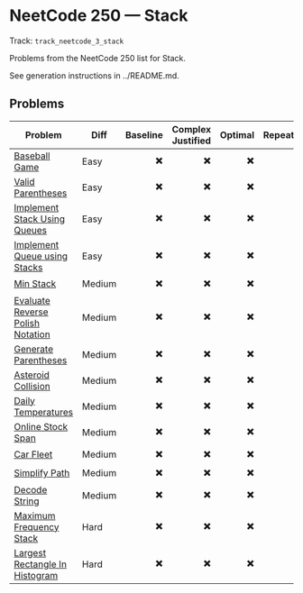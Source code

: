 # NeetCode 250 — Stack

Track: `track_neetcode_3_stack`

Problems from the NeetCode 250 list for Stack.

See generation instructions in ../README.md.

## Problems

| Problem | Diff | Baseline | Complex Justified | Optimal | Repeats | Min Time | Conf | Clarified | Communicated | Stated | Edge Tests | Clean Impl | Mistakes |
|---|---|---:|---:|---:|---:|---:|---:|---:|---:|---:|---:|---:|---|
| [Baseball Game](../problems/0682-baseball-game/readme.md) | Easy | ✖️ | ✖️ | ✖️ |  | 0 | 1 | ✖️ | ✖️ | ✖️ | ✖️ | ✖️ |  |
| [Valid Parentheses](../problems/0020-valid-parentheses/readme.md) | Easy | ✖️ | ✖️ | ✖️ |  | 0 | 1 | ✖️ | ✖️ | ✖️ | ✖️ | ✖️ |  |
| [Implement Stack Using Queues](../problems/0225-implement-stack-using-queues/readme.md) | Easy | ✖️ | ✖️ | ✖️ |  | 0 | 1 | ✖️ | ✖️ | ✖️ | ✖️ | ✖️ |  |
| [Implement Queue using Stacks](../problems/0232-implement-queue-using-stacks/readme.md) | Easy | ✖️ | ✖️ | ✖️ |  | 0 | 1 | ✖️ | ✖️ | ✖️ | ✖️ | ✖️ |  |
| [Min Stack](../problems/0155-min-stack/readme.md) | Medium | ✖️ | ✖️ | ✖️ |  | 0 | 1 | ✖️ | ✖️ | ✖️ | ✖️ | ✖️ |  |
| [Evaluate Reverse Polish Notation](../problems/0150-evaluate-reverse-polish-notation/readme.md) | Medium | ✖️ | ✖️ | ✖️ |  | 0 | 1 | ✖️ | ✖️ | ✖️ | ✖️ | ✖️ |  |
| [Generate Parentheses](../problems/0022-generate-parentheses/readme.md) | Medium | ✖️ | ✖️ | ✖️ |  | 0 | 1 | ✖️ | ✖️ | ✖️ | ✖️ | ✖️ |  |
| [Asteroid Collision](../problems/0735-asteroid-collision/readme.md) | Medium | ✖️ | ✖️ | ✖️ |  | 0 | 1 | ✖️ | ✖️ | ✖️ | ✖️ | ✖️ |  |
| [Daily Temperatures](../problems/0739-daily-temperatures/readme.md) | Medium | ✖️ | ✖️ | ✖️ |  | 0 | 1 | ✖️ | ✖️ | ✖️ | ✖️ | ✖️ |  |
| [Online Stock Span](../problems/0901-online-stock-span/readme.md) | Medium | ✖️ | ✖️ | ✖️ |  | 0 | 1 | ✖️ | ✖️ | ✖️ | ✖️ | ✖️ |  |
| [Car Fleet](../problems/0853-car-fleet/readme.md) | Medium | ✖️ | ✖️ | ✖️ |  | 0 | 1 | ✖️ | ✖️ | ✖️ | ✖️ | ✖️ |  |
| [Simplify Path](../problems/0071-simplify-path/readme.md) | Medium | ✖️ | ✖️ | ✖️ |  | 0 | 1 | ✖️ | ✖️ | ✖️ | ✖️ | ✖️ |  |
| [Decode String](../problems/0394-decode-string/readme.md) | Medium | ✖️ | ✖️ | ✖️ |  | 0 | 1 | ✖️ | ✖️ | ✖️ | ✖️ | ✖️ |  |
| [Maximum Frequency Stack](../problems/0895-maximum-frequency-stack/readme.md) | Hard | ✖️ | ✖️ | ✖️ |  | 0 | 1 | ✖️ | ✖️ | ✖️ | ✖️ | ✖️ |  |
| [Largest Rectangle In Histogram](../problems/0084-largest-rectangle-in-histogram/readme.md) | Hard | ✖️ | ✖️ | ✖️ |  | 0 | 1 | ✖️ | ✖️ | ✖️ | ✖️ | ✖️ |  |


